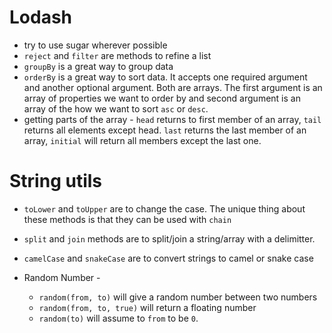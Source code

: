 # Lodash

- try to use sugar wherever possible
- `reject` and `filter` are methods to refine a list
- `groupBy` is a great way to group data
- `orderBy` is a great way to sort data.  It accepts one required argument and another optional argument.  Both are arrays.  The first argument is an array of properties we want to order by and second argument is an array of the how we want to sort `asc` or `desc`.
- getting parts of the array - `head` returns to first member of an array, `tail` returns all elements except head. `last` returns the last member of an array, `initial` will return all members except the last one.

# String utils
- `toLower` and `toUpper` are to change the case.  The unique thing about these methods is that they can be used with `chain`
- `split` and `join` methods are to split/join a string/array with a delimitter.
- `camelCase` and `snakeCase` are to convert strings to camel or snake case


- Random Number - 
   - `random(from, to)` will give a random number between two numbers
   - `random(from, to, true)` will return a floating number
   - `random(to)` will assume to `from` to be `0`.